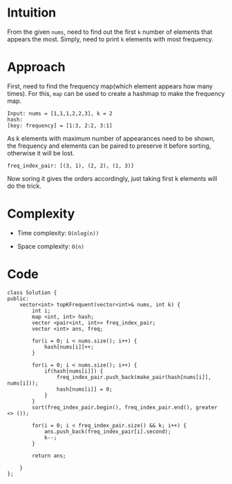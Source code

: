 # Intuition

From the given `nums`, need to find out the first `k` number of elements that appears the most. Simply, need to print `k` elements with most frequency.

# Approach

First, need to find the frequency map(which element appears how many times). For this, `map` can be used to create a hashmap to make the frequency map.

```
Input: nums = [1,1,1,2,2,3], k = 2
hash:
[key: frequency] = [1:3, 2:2, 3:1]
```

As k elements with maximum number of appearances need to be shown, the frequency and elements can be paired to preserve it before sorting, otherwise it will be lost.

```
freq_index_pair: [(3, 1), (2, 2), (1, 3)]
```

Now soring it gives the orders accordingly, just taking first k elements will do the trick.

# Complexity

- Time complexity: `O(nlog(n))`

- Space complexity: `O(n)`
<!-- Add your space complexity here, e.g. $$O(n)$$ -->

# Code

```
class Solution {
public:
    vector<int> topKFrequent(vector<int>& nums, int k) {
        int i;
        map <int, int> hash;
        vector <pair<int, int>> freq_index_pair;
        vector <int> ans, freq;

        for(i = 0; i < nums.size(); i++) {
            hash[nums[i]]++;
        }

        for(i = 0; i < nums.size(); i++) {
            if(hash[nums[i]]) {
                freq_index_pair.push_back(make_pair(hash[nums[i]], nums[i]));
                hash[nums[i]] = 0;
            }
        }
        sort(freq_index_pair.begin(), freq_index_pair.end(), greater <> ());

        for(i = 0; i < freq_index_pair.size() && k; i++) {
            ans.push_back(freq_index_pair[i].second);
            k--;
        }

        return ans;

    }
};
```
